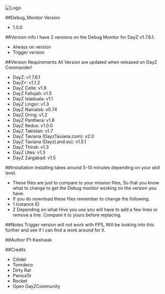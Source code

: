 ![Logo](http://i720.photobucket.com/albums/ww203/kashwak/logo-1.png)<br />

##Debug_Monitor Version
* 1.0.0

##Version info
I have 2 versions on the Debug Monitor for DayZ v1.7.6.1.
* Always on version
* Trigger version


##Version Requirements
All Version are updated when released on DayZ Commander!
* DayZ: v1.7.6.1
* DayZ+: v1.1.2
* DayZ Celle: v1.9
* DayZ Fallujah: v1.5
* DayZ Isladuala: v1.1
* DayZ Lingor: v1.3
* DayZ Namalsk: v0.74
* DayZ Oring: v1.2
* DayZ Panthera: v1.8
* DayZ Redux: v1.0.0
* DayZ Takistan: v1.7
* DayZ Taviana (DayzTaviana.com): v2.0
* DayZ Taviana (DayzLand.eu): v1.5.1
* DayZ Thirsk: v1.3
* DayZ Utes: v1.3
* DayZ Zargabad: v1.5

##Installation
Installing takes around 5-10 minutes depending on your skill level.

* These files are just to compare to your mission files, So that you know what to change to get the Debug monitor working on the version you have. 
* If you do nownload these files remember to change the following.
* 1 Instance ID
* 2 Depending on what Hive you use you will have to add a few lines or remove a line. Compare it to yours before replacing.

##Notes
Trigger version will not work with FPS, Will be looking into this further and see if I can find a work around for it.

##Author
P1-Kashwak

##Credits
* Citidel
* Torndeco
* Dirty Rat
* Pwnoz0r
* Rocket
* Open DayZCommunity
